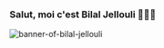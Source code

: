 ### Salut, moi c'est Bilal Jellouli 👨🏻‍💻

<img src="https://zupimages.net/up/21/37/dj7y.png" alt="banner-of-bilal-jellouli" >
